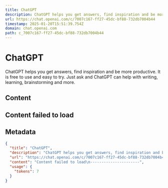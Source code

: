 ```yaml
---
title: ChatGPT
description: ChatGPT helps you get answers, find inspiration and be more productive. It is free to use and easy to try. Just ask and ChatGPT can help with writing, learning, brainstorming and more.
url: https://chat.openai.com/c/7007c167-ff27-45dc-bf88-732db7004b44
timestamp: 2025-01-20T15:51:39.754Z
domain: chat.openai.com
path: c_7007c167-ff27-45dc-bf88-732db7004b44
---
```


# ChatGPT


ChatGPT helps you get answers, find inspiration and be more productive. It is free to use and easy to try. Just ask and ChatGPT can help with writing, learning, brainstorming and more.


## Content

Content failed to load
----------------------

## Metadata

```json
{
  "title": "ChatGPT",
  "description": "ChatGPT helps you get answers, find inspiration and be more productive. It is free to use and easy to try. Just ask and ChatGPT can help with writing, learning, brainstorming and more.",
  "url": "https://chat.openai.com/c/7007c167-ff27-45dc-bf88-732db7004b44",
  "content": "Content failed to load\n----------------------",
  "usage": {
    "tokens": 7
  }
}
```
